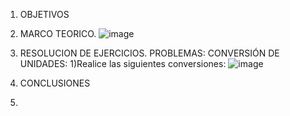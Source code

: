 1. OBJETIVOS
2. MARCO TEORICO.
![image](https://user-images.githubusercontent.com/85263529/120580995-af43fa80-c3ef-11eb-9f76-9b7eb19e94dc.png)

 
4. RESOLUCION DE EJERCICIOS.
PROBLEMAS: 
CONVERSIÓN DE UNIDADES:
1)Realice las siguientes conversiones:
![image](https://user-images.githubusercontent.com/85263529/120581248-18c40900-c3f0-11eb-8399-249f03e2995a.png)


6. CONCLUSIONES
7.  

